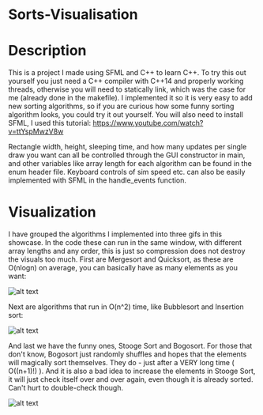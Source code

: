 # Sorts-Visualisation

# Description
This is a project I made using SFML and C++ to learn C++. To try this out yourself you just need a C++ compiler
with C++14 and properly working threads, otherwise you will need to statically link,
which was the case for me (already done in the makefile).
I implemented it so it is very easy to add new sorting algorithms, so if you are curious how some funny sorting
algorithm looks, you could try it out yourself. You will also need to install SFML, I used this tutorial:
https://www.youtube.com/watch?v=ttYspMwzV8w

Rectangle width, height, sleeping time, and how many updates per single draw you want can all be controlled through the GUI constructor in main,
and other variables like array length for each algorithm can be found in the enum header file.
Keyboard controls of sim speed etc. can also be easily implemented with SFML in the handle_events function.


# Visualization
I have grouped the algorithms I implemented into three gifs in this showcase.
In the code these can run in the same window, with different array lengths and any order,
this is just so compression does not destroy the visuals too much.
First are Mergesort and Quicksort, as these are O(nlogn) on average, you can basically have as many elements as you want:

![alt text][gif2]

Next are algorithms that run in O(n^2) time, like Bubblesort and Insertion sort:

![alt text][gif1]

And last we have the funny ones, Stooge Sort and Bogosort. For those that don't know, Bogosort just randomly shuffles and hopes
that the elements will magically sort themselves. They do - just after a VERY long time ( O((n+1)!) ). And it is also a bad idea to increase
the elements in Stooge Sort, it will just check itself over and over again, even though it is already sorted. Can't hurt to double-check though.

![alt text][gif3]




[gif1]: https://github.com/EduardR02/Sorts-Visualisation/blob/main/gifs/all_n_squared_Trim.gif
[gif2]: https://github.com/EduardR02/Sorts-Visualisation/blob/main/gifs/merge_and_quicksort_Trim.gif
[gif3]: https://github.com/EduardR02/Sorts-Visualisation/blob/main/gifs/stooge_and_bogo_Trim.gif
